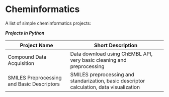 # Cheminformatics

A list of simple cheminformatics projects:


***Projects in Python***

| Project Name | Short Description |
| ------------ | ----------------- |
| Compound Data Acquisition | Data download using ChEMBL API, very basic cleaning and preprocessing |
| SMILES Preprocessing and Basic Descriptors | SMILES preprocessing and standarization, basic descriptor calculation, data visualization |



